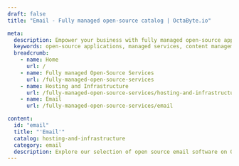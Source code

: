 ```yaml
---
draft: false
title: "Email - Fully managed open-source catalog | OctaByte.io"

meta:
  description: Empower your business with fully managed open-source applications. From content management to communication tools and e-commerce platforms, we offer seamless solutions with expert support.
  keywords: open-source applications, managed services, content management, communication tools, e-commerce platforms, seamless solutions, expert support, timely updates, reliable services, user experience, open-source software, business solutions, productivity, reduce downtime, innovate with open-source
  breadcrumb:
    - name: Home
      url: /
    - name: Fully managed Open-Source Services
      url: /fully-managed-open-source-services
    - name: Hosting and Infrastructure
      url: /fully-managed-open-source-services/hosting-and-infrastructure
    - name: Email
      url: /fully-managed-open-source-services/email

content:
  id: "email"
  title: "'Email'"
  catalog: hosting-and-infrastructure
  category: email
  description: Explore our selection of open source email software on OctaByte. We handle installation, backup, updates, support, and maintenance, ensuring dependable and hassle-free communication solutions for your business or personal needs.
---
```

